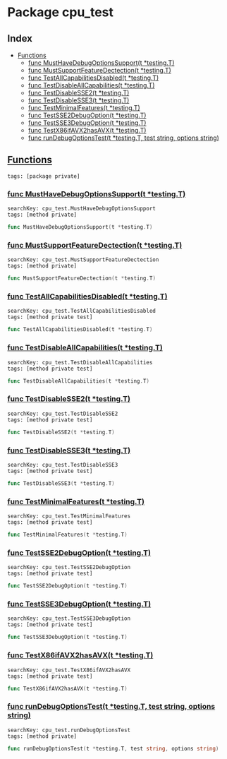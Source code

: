 # Package cpu_test

## Index

* [Functions](#func)
    * [func MustHaveDebugOptionsSupport(t *testing.T)](#MustHaveDebugOptionsSupport)
    * [func MustSupportFeatureDectection(t *testing.T)](#MustSupportFeatureDectection)
    * [func TestAllCapabilitiesDisabled(t *testing.T)](#TestAllCapabilitiesDisabled)
    * [func TestDisableAllCapabilities(t *testing.T)](#TestDisableAllCapabilities)
    * [func TestDisableSSE2(t *testing.T)](#TestDisableSSE2)
    * [func TestDisableSSE3(t *testing.T)](#TestDisableSSE3)
    * [func TestMinimalFeatures(t *testing.T)](#TestMinimalFeatures)
    * [func TestSSE2DebugOption(t *testing.T)](#TestSSE2DebugOption)
    * [func TestSSE3DebugOption(t *testing.T)](#TestSSE3DebugOption)
    * [func TestX86ifAVX2hasAVX(t *testing.T)](#TestX86ifAVX2hasAVX)
    * [func runDebugOptionsTest(t *testing.T, test string, options string)](#runDebugOptionsTest)


## <a id="func" href="#func">Functions</a>

```
tags: [package private]
```

### <a id="MustHaveDebugOptionsSupport" href="#MustHaveDebugOptionsSupport">func MustHaveDebugOptionsSupport(t *testing.T)</a>

```
searchKey: cpu_test.MustHaveDebugOptionsSupport
tags: [method private]
```

```Go
func MustHaveDebugOptionsSupport(t *testing.T)
```

### <a id="MustSupportFeatureDectection" href="#MustSupportFeatureDectection">func MustSupportFeatureDectection(t *testing.T)</a>

```
searchKey: cpu_test.MustSupportFeatureDectection
tags: [method private]
```

```Go
func MustSupportFeatureDectection(t *testing.T)
```

### <a id="TestAllCapabilitiesDisabled" href="#TestAllCapabilitiesDisabled">func TestAllCapabilitiesDisabled(t *testing.T)</a>

```
searchKey: cpu_test.TestAllCapabilitiesDisabled
tags: [method private test]
```

```Go
func TestAllCapabilitiesDisabled(t *testing.T)
```

### <a id="TestDisableAllCapabilities" href="#TestDisableAllCapabilities">func TestDisableAllCapabilities(t *testing.T)</a>

```
searchKey: cpu_test.TestDisableAllCapabilities
tags: [method private test]
```

```Go
func TestDisableAllCapabilities(t *testing.T)
```

### <a id="TestDisableSSE2" href="#TestDisableSSE2">func TestDisableSSE2(t *testing.T)</a>

```
searchKey: cpu_test.TestDisableSSE2
tags: [method private test]
```

```Go
func TestDisableSSE2(t *testing.T)
```

### <a id="TestDisableSSE3" href="#TestDisableSSE3">func TestDisableSSE3(t *testing.T)</a>

```
searchKey: cpu_test.TestDisableSSE3
tags: [method private test]
```

```Go
func TestDisableSSE3(t *testing.T)
```

### <a id="TestMinimalFeatures" href="#TestMinimalFeatures">func TestMinimalFeatures(t *testing.T)</a>

```
searchKey: cpu_test.TestMinimalFeatures
tags: [method private test]
```

```Go
func TestMinimalFeatures(t *testing.T)
```

### <a id="TestSSE2DebugOption" href="#TestSSE2DebugOption">func TestSSE2DebugOption(t *testing.T)</a>

```
searchKey: cpu_test.TestSSE2DebugOption
tags: [method private test]
```

```Go
func TestSSE2DebugOption(t *testing.T)
```

### <a id="TestSSE3DebugOption" href="#TestSSE3DebugOption">func TestSSE3DebugOption(t *testing.T)</a>

```
searchKey: cpu_test.TestSSE3DebugOption
tags: [method private test]
```

```Go
func TestSSE3DebugOption(t *testing.T)
```

### <a id="TestX86ifAVX2hasAVX" href="#TestX86ifAVX2hasAVX">func TestX86ifAVX2hasAVX(t *testing.T)</a>

```
searchKey: cpu_test.TestX86ifAVX2hasAVX
tags: [method private test]
```

```Go
func TestX86ifAVX2hasAVX(t *testing.T)
```

### <a id="runDebugOptionsTest" href="#runDebugOptionsTest">func runDebugOptionsTest(t *testing.T, test string, options string)</a>

```
searchKey: cpu_test.runDebugOptionsTest
tags: [method private]
```

```Go
func runDebugOptionsTest(t *testing.T, test string, options string)
```

